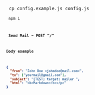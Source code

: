 <code> cp config.example.js config.js \
<code> npm i

<b> Send Mail ~ POST "/"

Body example

```json
{
  "from": "John Doe <johmdoe@mail.com>",
  "to": ["yourmail@gmail.com"],
  "subject": "[TEST] target: mailer ",
  "html": "<b>Markdown</b></p>"
}
```

